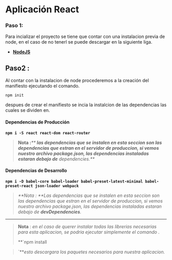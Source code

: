 # Aplicación React

### Paso 1:

Para incializar el proyecto se tiene que contar con una instalacion previa de node, en el caso de no tenerl se puede descargar en la siguiente liga.

* [**NodeJS**](https://nodejs.org/en/download/)

## Paso2 :

Al contar con la instalacion de node procederemos a la creación del manifiesto ejecutando el comando.

`npm init`

despues de crear el manifiesto se incia la instalcion de las dependencias las cuales se dividen en.

#### Dependencias de Producción 

**`npm i -S react react-dom react-router`**

> **Nota :**_** **las dependencias que se instalen en esta seccion son las dependencias que estran en el servidor de produccion, si vemos nuestro archivo package.json, las dependencias instaladas estaran debajo de** dependencies.**_

#### Dependencias de Desarrollo

**`npm i -D babel-core babel-loader babel-preset-latest-minimal babel-preset-react json-loader webpack`**

> _**Nota : **Las dependencias que se instalen en esta seccion son las dependencias que estran en el servidor de produccion, si vemos nuestro archivo package.json, las dependencias instaladas estaran debajo de **devDependencies**._

---

> **Nota** : _en el caso de querer instalar todas las librerias necesarias para esta aplicacion, se podria ejecutar simplemente el comando ._
>
> **`npm install  
> `**_esto descargara los paquetes necesarios para nuestra aplicacion._



